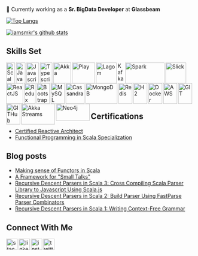 🔭 Currently working as a **Sr. BigData Developer** at **Glassbeam**

<!--
**iamsmkr/iamsmkr** is a ✨ _special_ ✨ repository because its `README.md` (this file) appears on your GitHub profile.

Here are some ideas to get you started:

- 🔭 I’m currently working on ...
- 🌱 I’m currently learning ...
- 👯 I’m looking to collaborate on ...
- 🤔 I’m looking for help with ...
- 💬 Ask me about ...
- 📫 How to reach me: ...
- 😄 Pronouns: ...
- ⚡ Fun fact: ...
-->

[![Top Langs](https://github-readme-stats.vercel.app/api/top-langs/?username=iamsmkr&layout=compact)](https://github.com/anuraghazra/github-readme-stats) 

[![iamsmkr's github stats](https://github-readme-stats.vercel.app/api?username=iamsmkr&show_icons=true&count_private=true)](https://github.com/anuraghazra/github-readme-stats)

## Skills Set
[<img align="left" alt="Scala" width="23px" height="55px" src="https://cdn.svgporn.com/logos/scala.svg" />](https://www.scala-lang.org/) 
[<img align="left" alt="Java" width="25px" height="55px" src="https://cdn.svgporn.com/logos/java.svg" />](https://www.java.com/en/)
[<img align="left" alt="Javascript" width="33px" height="55px" src="https://cdn.svgporn.com/logos/javascript.svg" />](https://developer.mozilla.org/en-US/docs/Web/JavaScript)
[<img align="left" alt="Typescript" width="33px" height="55px" src="https://cdn.svgporn.com/logos/typescript-icon.svg" />](https://www.typescriptlang.org/)
[<img align="left" alt="Akka" width="47px" height="55px" src="https://cdn.svgporn.com/logos/akka.svg" />](https://akka.io/)
[<img align="left" alt="Play" width="61px" height="55px" src="https://cdn.svgporn.com/logos/play.svg" />](https://www.playframework.com/)
[<img align="left" alt="Lagom" width="55px" height="55px" src="https://img.stackshare.io/service/9363/thumb_retina__S_jYodc_400x400.jpg" />](https://www.lagomframework.com/)
[<img align="left" alt="Kafka" width="17px" height="55px" src="https://cdn.svgporn.com/logos/kafka-icon.svg" />](https://kafka.apache.org/)
[<img align="left" alt="Spark" width="105px" height="55px" src="https://miro.medium.com/max/700/1*D6i-SgoxWg3U5yQ_4vJRmg.png" />](https://spark.apache.org/)
[<img align="left" alt="Slick" width="55px" height="55px" src="https://i.kinja-img.com/gawker-media/image/upload/c_fill,f_auto,fl_progressive,g_center,h_675,pg_1,q_80,w_1200/18wbqaoo99kmopng.png" />](http://scala-slick.org/)
[<img align="left" alt="ReactJS" width="45px" height="55px" src="https://cdn.svgporn.com/logos/react.svg" />](https://reactjs.org/)
[<img align="left" alt="Redux" width="30px" height="55px" src="https://cdn.svgporn.com/logos/redux.svg" />](https://redux.js.org/)
[<img align="left" alt="Bootstrap" width="35px" height="55px" src="https://cdn.svgporn.com/logos/bootstrap.svg" />](https://getbootstrap.com/)
[<img align="left" alt="MySQL" width="37px" height="55px" src="https://cdn.svgporn.com/logos/mysql.svg" />](https://www.mysql.com/)
[<img align="left" alt="Cassandra" width="50px" height="55px" src="https://cdn.svgporn.com/logos/cassandra.svg" />](https://cassandra.apache.org/)
[<img align="left" alt="MongoDB" width="85px" height="55px" src="https://cdn.svgporn.com/logos/mongodb.svg" />](https://www.mongodb.com/)
[<img align="left" alt="Redis" width="37px" height="55px" src="https://cdn.svgporn.com/logos/redis.svg" />](https://redis.io/)
[<img align="left" alt="H2" width="37px" height="55px" src="https://www.h2database.com/html/images/db-64-t.png" />](https://www.h2database.com/html/main.html)
[<img align="left" alt="Docker" width="37px" height="55px" src="https://cdn.svgporn.com/logos/docker-icon.svg" />](https://www.docker.com/)
[<img align="left" alt="AWS" width="37px" height="55px" src="https://cdn.svgporn.com/logos/aws.svg" />](https://aws.amazon.com/)
[<img align="left" alt="GIT" width="37px" height="55px" src="https://cdn.svgporn.com/logos/git-icon.svg" />](https://git-scm.com/)
[<img align="left" alt="GITHub" width="37px" height="55px" src="https://cdn.svgporn.com/logos/github-icon.svg" />](https://github.com/)
[<img align="left" alt="Akka Streams" width="90px" height="55px" src="https://i.postimg.cc/63tN9y2x/akka-streams-png.png" />](https://doc.akka.io/docs/akka/current/stream/index.html)
[<img align="left" alt="Neo4j" width="90px" height="45px" src="https://www.hitdatanow.com/img/banners/neo4j_logo.png" />](https://neo4j.com/)

<br></br>
<br></br>
<br></br>

## Certifications

- [Certified Reactive Architect](https://certification.mettl.com/lightbend/applicant/result/download-certificate?key=eK0d0i9D25CV30Nb56GxRA%3D%3D)
- [Functional Programming in Scala Specialization](https://coursera.org/share/1026d76c1f96d649eaf3375fb5f6eec6)

## Blog posts
<!-- BLOG-POST-LIST:START -->
- [Making sense of Functors in Scala](http://www.shivamkapoor.com/blogs/technology/2021/06/04/making-sense-of-functors-in-scala/)
- [A Framework for &quot;Small Talks&quot;](http://www.shivamkapoor.com/blogs/technology/2021/04/24/a-framework-for-small-talks/)
- [Recursive Descent Parsers in Scala 3: Cross Compiling Scala Parser Library to Javascript Using Scala.js](http://www.shivamkapoor.com/blogs/technology/2020/12/06/recursive-descent-parsers-in-scala-3-cross-compiling-scala-parser-library-to-javascript-using-scala-js/)
- [Recursive Descent Parsers in Scala 2: Build Parser Using FastParse Parser Combinators](http://www.shivamkapoor.com/blogs/technology/2020/08/10/recursive-descent-parsers-in-scala-2-build-parser-using-fastparse-parser-combinators/)
- [Recursive Descent Parsers in Scala 1: Writing Context-Free Grammar](http://www.shivamkapoor.com/blogs/technology/2020/06/02/recursive-descent-parsers-in-scala-1-writing-context-free-grammar/)
<!-- BLOG-POST-LIST:END -->

## Connect With Me
[<img align="left" alt="stackoverflow" width="30px" height="30px" src="https://i.postimg.cc/L6mYn4nv/stack-overflow.png" />](https://stackoverflow.com/users/1879109/iamsmkr)
[<img align="left" alt="linkedin" width="30px" height="30px" src="https://i.postimg.cc/GmhyS3R9/linkedin.png" />](https://www.linkedin.com/in/iamsmkr)
[<img align="left" alt="instagram" width="30px" height="30px" src="https://i.postimg.cc/zGbJf4S0/instagram-2.png" />](https://www.instagram.com/iamsmkr/)
[<img align="left" alt="twitter" width="30px" height="30px" src="https://i.postimg.cc/P5h4fkjk/twitter.png" />](https://twitter.com/iamsmkr)
